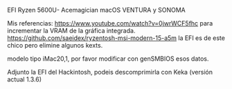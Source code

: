 EFI Ryzen 5600U- Acemagician macOS VENTURA y SONOMA

Mis referencias: https://www.youtube.com/watch?v=0jwrWCF5fhc para incrementar la VRAM de la gráfica integrada.
                 https://github.com/saeidex/ryzentosh-msi-modern-15-a5m la EFI es de este chico pero elimine algunos kexts.

modelo tipo iMac20,1, por favor modificar con genSMBIOS esos datos.

Adjunto la EFI del Hackintosh, podeis descomprimirla con Keka (versión actual 1.3.6)

